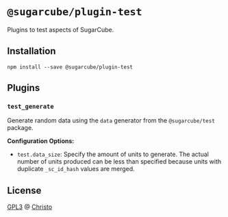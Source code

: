 # `@sugarcube/plugin-test`

Plugins to test aspects of SugarCube.

## Installation

```shell
npm install --save @sugarcube/plugin-test
```

## Plugins

### `test_generate`

Generate random data using the `data` generator from the `@sugarcube/test`
package.

**Configuration Options:**

- `test.data_size`: Specify the amount of units to generate. The actual number of units produced can be less than specified because units with duplicate `_sc_id_hash` values are merged.

## License

[GPL3](./LICENSE) @ [Christo](christo@cryptodrunks.net)
